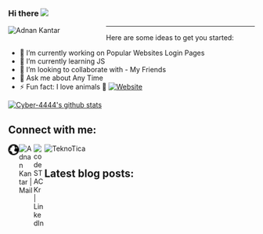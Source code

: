 ### Hi there <img src="https://media.giphy.com/media/hvRJCLFzcasrR4ia7z/giphy.gif" width="25px">
<img align="left" alt="Adnan Kantar" width="200" src="https://raw.githubusercontent.com/cyber-4444/cyber-4444/main/logo.png" />
<!--
**cyber-4444/cyber-4444** is a ✨ _special_ ✨ repository because its `README.md` (this file) appears on your GitHub profile.
-->
<hr>
Here are some ideas to get you started:

- 🔭 I’m currently working on Popular Websites Login Pages
- 🌱 I’m currently learning JS
- 👯 I’m looking to collaborate with - My Friends
- 💬 Ask me about Any Time
- ⚡ Fun fact: I love animals 🐻
[![Website](https://img.shields.io/badge/Admin-TeknoTica-green?style=flat-square)](https://teknotica.com/)

[![Cyber-4444's github stats](https://github-readme-stats.vercel.app/api?username=cyber-4444&count_private=true&include_all_commits=true&theme=radical)](https://github.com/cyber-4444)

## Connect with me:
[<img align="left" alt="Adnan Kantar Portfolio Website" width="22px" src="https://raw.githubusercontent.com/iconic/open-iconic/master/svg/globe.svg" />][website]
[<img align="left" alt="Adnan Kantar | Mail" width="30px" src="https://www.nikecsolutions.com/wp-content/uploads/2016/11/mail-1454731_1280.png" />][mail]
[<img align="left" alt="codeSTACKr | LinkedIn" width="22px" src="https://cdn.jsdelivr.net/npm/simple-icons@v3/icons/linkedin.svg" />][linkedin]
[<img align="left" alt="TeknoTica" width="100px" src="https://raw.githubusercontent.com/cyber-4444/cyber-4444/main/teknotica_logo.png" />][teknotica]
<br />
<!-- Optional if you have blogs -->
## Latest blog posts:
<!-- BLOG-POST-LIST:START -->
<!-- BLOG-POST-LIST:END -->
<!-- This section you create this variables that are used above -->
[website]: https://yoneticiler.teknotica.com/
[mail]: mailto:adnan.kantar@teknotica.com
[linkedin]: https://www.linkedin.com/in/adnan-k/
[teknotica]: https://teknotica.com/
